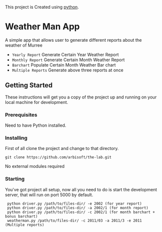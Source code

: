 This project is Created using [python](https://www.python.org/download/releases/3.0/).

# Weather Man App


A simple app that allows user to generate different reports about the weather of Murree

* `Yearly Report` Generate Certain Year Weather Report
* `Monthly Report` Generate Certain Month Weather Report
* `Barchart` Populate Certain Month Weather Bar chart
* `Multiple Reports` Generate above three reports at once


## Getting Started

These instructions will get you a copy of the project up and running on your local machine for development.

### Prerequisites

Need to have Python installed.

### Installing

First of all clone the project and change to that directory.

```
git clone https://github.com/arbisoft/the-lab.git
```

No external modules required 


### Starting

You've got project all setup, now all you need to do is start the development server, that will run on port 5000 by default.

```
 python driver.py /path/to/files-dir/ -e 2002 (for year report)
 python driver.py /path/to/files-dir/ -a 2002/1 (for month report)
 python driver.py /path/to/files-dir/ -c 2002/1 (for month barchart + bonus barchart)
 weatherman.py /path/to/files-dir/ -c 2011/03 -a 2011/3 -e 2011 (Multiple reports) 
```